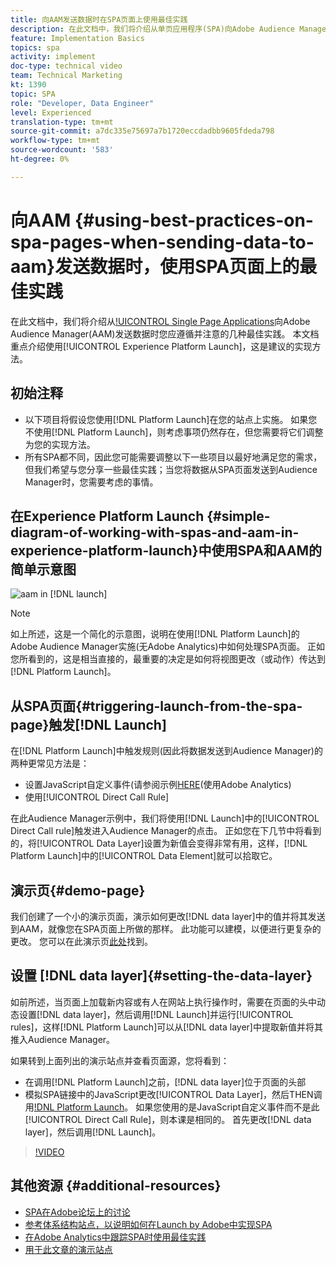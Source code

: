 ```yaml
---
title: 向AAM发送数据时在SPA页面上使用最佳实践
description: 在此文档中，我们将介绍从单页应用程序(SPA)向Adobe Audience Manager(AAM)发送数据时您应遵循并注意的几种最佳实践。 本文档将重点介绍使用Launch by Adobe，这是推荐的实现方法。
feature: Implementation Basics
topics: spa
activity: implement
doc-type: technical video
team: Technical Marketing
kt: 1390
topic: SPA
role: "Developer, Data Engineer"
level: Experienced
translation-type: tm+mt
source-git-commit: a7dc335e75697a7b1720eccdadbb9605fdeda798
workflow-type: tm+mt
source-wordcount: '583'
ht-degree: 0%

---
```



# 向AAM {#using-best-practices-on-spa-pages-when-sending-data-to-aam}发送数据时，使用SPA页面上的最佳实践

在此文档中，我们将介绍从[!UICONTROL Single Page Applications](SPA)向Adobe Audience Manager(AAM)发送数据时您应遵循并注意的几种最佳实践。 本文档重点介绍使用[!UICONTROL Experience Platform Launch]，这是建议的实现方法。

## 初始注释

* 以下项目将假设您使用[!DNL Platform Launch]在您的站点上实施。 如果您不使用[!DNL Platform Launch]，则考虑事项仍然存在，但您需要将它们调整为您的实现方法。
* 所有SPA都不同，因此您可能需要调整以下一些项目以最好地满足您的需求，但我们希望与您分享一些最佳实践；当您将数据从SPA页面发送到Audience Manager时，您需要考虑的事情。

## 在Experience Platform Launch {#simple-diagram-of-working-with-spas-and-aam-in-experience-platform-launch}中使用SPA和AAM的简单示意图

![aam in  [!DNL launch]](assets/spa_for_aam_in_launch.png)

>[!NOTE]
>如上所述，这是一个简化的示意图，说明在使用[!DNL Platform Launch]的Adobe Audience Manager实施(无Adobe Analytics)中如何处理SPA页面。 正如您所看到的，这是相当直接的，最重要的决定是如何将视图更改（或动作）传达到[!DNL Platform Launch]。

## 从SPA页面{#triggering-launch-from-the-spa-page}触发[!DNL Launch]

在[!DNL Platform Launch]中触发规则(因此将数据发送到Audience Manager)的两种更常见方法是：

* 设置JavaScript自定义事件(请参阅示例[HERE](https://helpx.adobe.com/analytics/kt/using/spa-analytics-best-practices-feature-video-use.html)(使用Adobe Analytics)
* 使用[!UICONTROL Direct Call Rule]

在此Audience Manager示例中，我们将使用[!DNL Launch]中的[!UICONTROL Direct Call rule]触发进入Audience Manager的点击。 正如您在下几节中将看到的，将[!UICONTROL Data Layer]设置为新值会变得非常有用，这样，[!DNL Platform Launch]中的[!UICONTROL Data Element]就可以拾取它。

## 演示页{#demo-page}

我们创建了一个小的演示页面，演示如何更改[!DNL data layer]中的值并将其发送到AAM，就像您在SPA页面上所做的那样。 此功能可以建模，以便进行更复杂的更改。 您可以在此演示页[此处](https://aam.enablementadobe.com/SPA-Launch.html)找到。

## 设置 [!DNL data layer]{#setting-the-data-layer}

如前所述，当页面上加载新内容或有人在网站上执行操作时，需要在页面的头中动态设置[!DNL data layer]，然后调用[!DNL Launch]并运行[!UICONTROL rules]，这样[!DNL Platform Launch]可以从[!DNL data layer]中提取新值并将其推入Audience Manager。

如果转到上面列出的演示站点并查看页面源，您将看到：

* 在调用[!DNL Platform Launch]之前，[!DNL data layer]位于页面的头部
* 模拟SPA链接中的JavaScript更改[!UICONTROL Data Layer]，然后THEN调用[!DNL Platform Launch](_satellite.track()调用)。 如果您使用的是JavaScript自定义事件而不是此[!UICONTROL Direct Call Rule]，则本课是相同的。 首先更改[!DNL data layer]，然后调用[!DNL Launch]。

>[!VIDEO](https://video.tv.adobe.com/v/23322/?quality=12)

## 其他资源 {#additional-resources}

* [SPA在Adobe论坛上的讨论](https://forums.adobe.com/thread/2451022)
* [参考体系结构站点，以说明如何在Launch by Adobe中实现SPA](https://helpx.adobe.com/experience-manager/kt/integration/using/launch-reference-architecture-SPA-tutorial-implement.html)
* [在Adobe Analytics中跟踪SPA时使用最佳实践](https://helpx.adobe.com/analytics/kt/using/spa-analytics-best-practices-feature-video-use.html)
* [用于此文章的演示站点](https://aam.enablementadobe.com/SPA-Launch.html)
